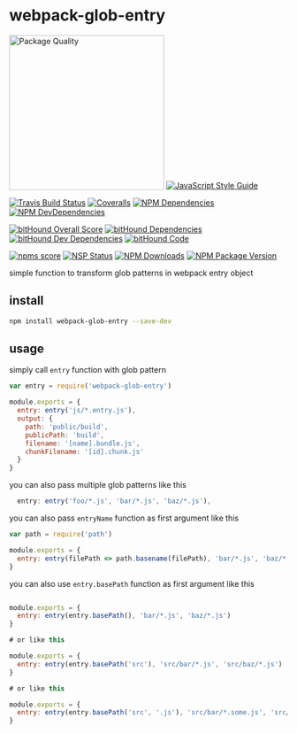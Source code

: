 # webpack-glob-entry

[<img src="http://npm.packagequality.com/badge/webpack-glob-entry.png?size=2" alt="Package Quality" width="280" valign="bottom">](http://packagequality.com/#?package=webpack-glob-entry)
[![JavaScript Style Guide](https://cdn.rawgit.com/feross/standard/master/badge.svg)](https://github.com/feross/standard)

[![Travis Build Status](https://img.shields.io/travis/thecotne/webpack-glob-entry.svg?style=flat-square&maxAge=300)](https://travis-ci.org/thecotne/webpack-glob-entry)
[![Coveralls](https://img.shields.io/coveralls/thecotne/webpack-glob-entry.svg?style=flat-square&maxAge=300)](https://coveralls.io/github/thecotne/webpack-glob-entry)
[![NPM Dependencies](https://img.shields.io/david/thecotne/webpack-glob-entry.svg?style=flat-square&maxAge=300)](https://david-dm.org/thecotne/webpack-glob-entry)
[![NPM DevDependencies](https://img.shields.io/david/dev/thecotne/webpack-glob-entry.svg?style=flat-square&maxAge=300)](https://david-dm.org/thecotne/webpack-glob-entry?type=dev)

[![bitHound Overall Score](https://www.bithound.io/github/thecotne/webpack-glob-entry/badges/score.svg)](https://www.bithound.io/github/thecotne/webpack-glob-entry)
[![bitHound Dependencies](https://www.bithound.io/github/thecotne/webpack-glob-entry/badges/dependencies.svg)](https://www.bithound.io/github/thecotne/webpack-glob-entry/master/dependencies/npm)
[![bitHound Dev Dependencies](https://www.bithound.io/github/thecotne/webpack-glob-entry/badges/devDependencies.svg)](https://www.bithound.io/github/thecotne/webpack-glob-entry/master/dependencies/npm)
[![bitHound Code](https://www.bithound.io/github/thecotne/webpack-glob-entry/badges/code.svg)](https://www.bithound.io/github/thecotne/webpack-glob-entry)

[![npms score](https://badges.npms.io/webpack-glob-entry.svg?style=flat-square)](https://npms.io/search?q=webpack-glob-entry)
[![NSP Status](https://nodesecurity.io/orgs/thecotne/projects/35280f07-9926-441e-bc86-b4a46ad12f7a/badge)](https://nodesecurity.io/orgs/thecotne/projects/35280f07-9926-441e-bc86-b4a46ad12f7a)
[![NPM Downloads](https://img.shields.io/npm/dm/webpack-glob-entry.svg?style=flat-square&maxAge=300)](https://www.npmjs.com/package/webpack-glob-entry)
[![NPM Package Version](https://img.shields.io/npm/v/webpack-glob-entry.svg?style=flat-square&maxAge=300)](https://www.npmjs.com/package/webpack-glob-entry)

simple function to transform glob patterns in webpack entry object

## install

```bash
npm install webpack-glob-entry --save-dev
```

## usage

simply call `entry` function with glob pattern

```javascript
var entry = require('webpack-glob-entry')

module.exports = {
  entry: entry('js/*.entry.js'),
  output: {
    path: 'public/build',
    publicPath: 'build',
    filename: '[name].bundle.js',
    chunkFilename: '[id].chunk.js'
  }
}
```

you can also pass multiple glob patterns like this

```javascript
  entry: entry('foo/*.js', 'bar/*.js', 'baz/*.js'),
```

you can also pass `entryName` function as first argument like this

```javascript
var path = require('path')

module.exports = {
  entry: entry(filePath => path.basename(filePath), 'bar/*.js', 'baz/*.js')
}
```

you can also use `entry.basePath` function as first argument like this

```javascript

module.exports = {
  entry: entry(entry.basePath(), 'bar/*.js', 'baz/*.js')
}

# or like this

module.exports = {
  entry: entry(entry.basePath('src'), 'src/bar/*.js', 'src/baz/*.js')
}

# or like this

module.exports = {
  entry: entry(entry.basePath('src', '.js'), 'src/bar/*.some.js', 'src/baz/*.js')
}

```
